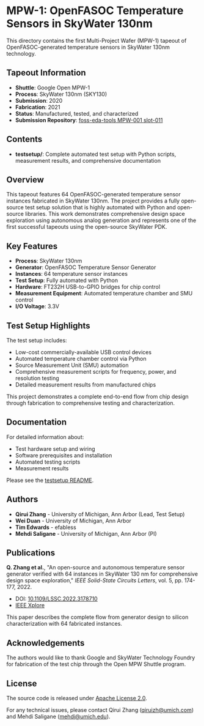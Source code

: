 # MPW-1: OpenFASOC Temperature Sensors in SkyWater 130nm

This directory contains the first Multi-Project Wafer (MPW-1) tapeout of OpenFASOC-generated temperature sensors in SkyWater 130nm technology.

## Tapeout Information

- **Shuttle**: Google Open MPW-1
- **Process**: SkyWater 130nm (SKY130)
- **Submission**: 2020
- **Fabrication**: 2021
- **Status**: Manufactured, tested, and characterized
- **Submission Repository**: [foss-eda-tools MPW-001 slot-011](https://foss-eda-tools.googlesource.com/third_party/shuttle/sky130/mpw-001/slot-011)

## Contents

- **testsetup/**: Complete automated test setup with Python scripts, measurement results, and comprehensive documentation

## Overview

This tapeout features 64 OpenFASOC-generated temperature sensor instances fabricated in SkyWater 130nm. The project provides a fully open-source test setup solution that is highly automated with Python and open-source libraries. This work demonstrates comprehensive design space exploration using autonomous analog generation and represents one of the first successful tapeouts using the open-source SkyWater PDK.

## Key Features

- **Process**: SkyWater 130nm
- **Generator**: OpenFASOC Temperature Sensor Generator
- **Instances**: 64 temperature sensor instances
- **Test Setup**: Fully automated with Python
- **Hardware**: FT232H USB-to-GPIO bridges for chip control
- **Measurement Equipment**: Automated temperature chamber and SMU control
- **I/O Voltage**: 3.3V

## Test Setup Highlights

The test setup includes:
- Low-cost commercially-available USB control devices
- Automated temperature chamber control via Python
- Source Measurement Unit (SMU) automation
- Comprehensive measurement scripts for frequency, power, and resolution testing
- Detailed measurement results from manufactured chips

This project demonstrates a complete end-to-end flow from chip design through fabrication to comprehensive testing and characterization.

## Documentation

For detailed information about:
- Test hardware setup and wiring
- Software prerequisites and installation
- Automated testing scripts
- Measurement results

Please see the [testsetup README](testsetup/README.md).

## Authors

- **Qirui Zhang** - University of Michigan, Ann Arbor (Lead, Test Setup)
- **Wei Duan** - University of Michigan, Ann Arbor
- **Tim Edwards** - efabless
- **Mehdi Saligane** - University of Michigan, Ann Arbor (PI)

## Publications

**Q. Zhang et al.**, "An open-source and autonomous temperature sensor generator verified with 64 instances in SkyWater 130 nm for comprehensive design space exploration," *IEEE Solid-State Circuits Letters*, vol. 5, pp. 174-177, 2022.
- DOI: [10.1109/LSSC.2022.3178710](https://doi.org/10.1109/LSSC.2022.3178710)
- [IEEE Xplore](https://ieeexplore.ieee.org/document/9779492)

This paper describes the complete flow from generator design to silicon characterization with 64 fabricated instances.

## Acknowledgements

The authors would like to thank Google and SkyWater Technology Foundry for fabrication of the test chip through the Open MPW Shuttle program.

## License

The source code is released under [Apache License 2.0](https://www.apache.org/licenses/LICENSE-2.0).

For any technical issues, please contact Qirui Zhang (qiruizh@umich.com) and Mehdi Saligane (mehdi@umich.edu).
